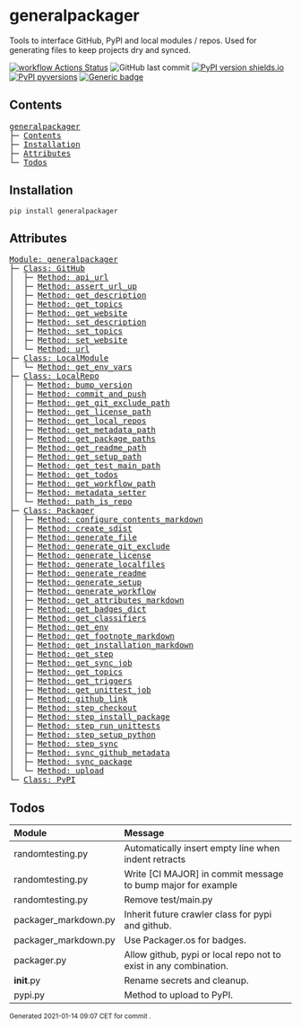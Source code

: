 # generalpackager
Tools to interface GitHub, PyPI and local modules / repos. Used for generating files to keep projects dry and synced.

[![workflow Actions Status](https://github.com/ManderaGeneral/generalpackager/workflows/workflow/badge.svg)](https://github.com/ManderaGeneral/generalpackager/actions)
![GitHub last commit](https://img.shields.io/github/last-commit/ManderaGeneral/generalpackager)
[![PyPI version shields.io](https://img.shields.io/pypi/v/generalpackager.svg)](https://pypi.org/project/generalpackager/)
[![PyPI pyversions](https://img.shields.io/pypi/pyversions/generalpackager.svg)](https://pypi.python.org/pypi/generalpackager/)
[![Generic badge](https://img.shields.io/badge/platforms-Windows%20%7C%20Ubuntu%20%7C%20MacOS-blue.svg)](https://shields.io/)

## Contents
<pre>
<a href='#generalpackager'>generalpackager</a>
├─ <a href='#Contents'>Contents</a>
├─ <a href='#Installation'>Installation</a>
├─ <a href='#Attributes'>Attributes</a>
└─ <a href='#Todos'>Todos</a>
</pre>

## Installation
```
pip install generalpackager
```

## Attributes
<pre>
<a href='https://github.com/ManderaGeneral/generalpackager/blob//generalpackager/__init__.py#L1'>Module: generalpackager</a>
├─ <a href='https://github.com/ManderaGeneral/generalpackager/blob//generalpackager/api/github.py#L7'>Class: GitHub</a>
│  ├─ <a href='https://github.com/ManderaGeneral/generalpackager/blob//generalpackager/api/github.py#L25'>Method: api_url</a>
│  ├─ <a href='https://github.com/ManderaGeneral/generalpackager/blob//generalpackager/api/github.py#L15'>Method: assert_url_up</a>
│  ├─ <a href='https://github.com/ManderaGeneral/generalpackager/blob//generalpackager/api/github.py#L53'>Method: get_description</a>
│  ├─ <a href='https://github.com/ManderaGeneral/generalpackager/blob//generalpackager/api/github.py#L40'>Method: get_topics</a>
│  ├─ <a href='https://github.com/ManderaGeneral/generalpackager/blob//generalpackager/api/github.py#L29'>Method: get_website</a>
│  ├─ <a href='https://github.com/ManderaGeneral/generalpackager/blob//generalpackager/api/github.py#L59'>Method: set_description</a>
│  ├─ <a href='https://github.com/ManderaGeneral/generalpackager/blob//generalpackager/api/github.py#L46'>Method: set_topics</a>
│  ├─ <a href='https://github.com/ManderaGeneral/generalpackager/blob//generalpackager/api/github.py#L35'>Method: set_website</a>
│  └─ <a href='https://github.com/ManderaGeneral/generalpackager/blob//generalpackager/api/github.py#L21'>Method: url</a>
├─ <a href='https://github.com/ManderaGeneral/generalpackager/blob//generalpackager/api/local_module.py#L5'>Class: LocalModule</a>
│  └─ <a href='https://github.com/ManderaGeneral/generalpackager/blob//generalpackager/api/local_module.py#L20'>Method: get_env_vars</a>
├─ <a href='https://github.com/ManderaGeneral/generalpackager/blob//generalpackager/api/local_repo.py#L10'>Class: LocalRepo</a>
│  ├─ <a href='https://github.com/ManderaGeneral/generalpackager/blob//generalpackager/api/local_repo.py#L127'>Method: bump_version</a>
│  ├─ <a href='https://github.com/ManderaGeneral/generalpackager/blob//generalpackager/api/local_repo.py#L115'>Method: commit_and_push</a>
│  ├─ <a href='https://github.com/ManderaGeneral/generalpackager/blob//generalpackager/api/local_repo.py#L55'>Method: get_git_exclude_path</a>
│  ├─ <a href='https://github.com/ManderaGeneral/generalpackager/blob//generalpackager/api/local_repo.py#L63'>Method: get_license_path</a>
│  ├─ <a href='https://github.com/ManderaGeneral/generalpackager/blob//generalpackager/api/local_repo.py#L79'>Method: get_local_repos</a>
│  ├─ <a href='https://github.com/ManderaGeneral/generalpackager/blob//generalpackager/api/local_repo.py#L51'>Method: get_metadata_path</a>
│  ├─ <a href='https://github.com/ManderaGeneral/generalpackager/blob//generalpackager/api/local_repo.py#L75'>Method: get_package_paths</a>
│  ├─ <a href='https://github.com/ManderaGeneral/generalpackager/blob//generalpackager/api/local_repo.py#L47'>Method: get_readme_path</a>
│  ├─ <a href='https://github.com/ManderaGeneral/generalpackager/blob//generalpackager/api/local_repo.py#L59'>Method: get_setup_path</a>
│  ├─ <a href='https://github.com/ManderaGeneral/generalpackager/blob//generalpackager/api/local_repo.py#L71'>Method: get_test_main_path</a>
│  ├─ <a href='https://github.com/ManderaGeneral/generalpackager/blob//generalpackager/api/local_repo.py#L95'>Method: get_todos</a>
│  ├─ <a href='https://github.com/ManderaGeneral/generalpackager/blob//generalpackager/api/local_repo.py#L67'>Method: get_workflow_path</a>
│  ├─ <a href='https://github.com/ManderaGeneral/generalpackager/blob//generalpackager/api/local_repo.py#L38'>Method: metadata_setter</a>
│  └─ <a href='https://github.com/ManderaGeneral/generalpackager/blob//generalpackager/api/local_repo.py#L84'>Method: path_is_repo</a>
├─ <a href='https://github.com/ManderaGeneral/generalpackager/blob//generalpackager/packager.py#L18'>Class: Packager</a>
│  ├─ <a href='https://github.com/ManderaGeneral/generalpackager/blob//generalpackager/packager_markdown.py#L39'>Method: configure_contents_markdown</a>
│  ├─ <a href='https://github.com/ManderaGeneral/generalpackager/blob//generalpackager/packager_pypi.py#L6'>Method: create_sdist</a>
│  ├─ <a href='https://github.com/ManderaGeneral/generalpackager/blob//generalpackager/packager_files.py#L8'>Method: generate_file</a>
│  ├─ <a href='https://github.com/ManderaGeneral/generalpackager/blob//generalpackager/packager_files.py#L58'>Method: generate_git_exclude</a>
│  ├─ <a href='https://github.com/ManderaGeneral/generalpackager/blob//generalpackager/packager_files.py#L64'>Method: generate_license</a>
│  ├─ <a href='https://github.com/ManderaGeneral/generalpackager/blob//generalpackager/packager.py#L53'>Method: generate_localfiles</a>
│  ├─ <a href='https://github.com/ManderaGeneral/generalpackager/blob//generalpackager/packager_markdown.py#L83'>Method: generate_readme</a>
│  ├─ <a href='https://github.com/ManderaGeneral/generalpackager/blob//generalpackager/packager_files.py#L16'>Method: generate_setup</a>
│  ├─ <a href='https://github.com/ManderaGeneral/generalpackager/blob//generalpackager/packager_files.py#L76'>Method: generate_workflow</a>
│  ├─ <a href='https://github.com/ManderaGeneral/generalpackager/blob//generalpackager/packager_markdown.py#L68'>Method: get_attributes_markdown</a>
│  ├─ <a href='https://github.com/ManderaGeneral/generalpackager/blob//generalpackager/packager_markdown.py#L9'>Method: get_badges_dict</a>
│  ├─ <a href='https://github.com/ManderaGeneral/generalpackager/blob//generalpackager/packager_metadata.py#L26'>Method: get_classifiers</a>
│  ├─ <a href='https://github.com/ManderaGeneral/generalpackager/blob//generalpackager/packager_workflow.py#L62'>Method: get_env</a>
│  ├─ <a href='https://github.com/ManderaGeneral/generalpackager/blob//generalpackager/packager_markdown.py#L75'>Method: get_footnote_markdown</a>
│  ├─ <a href='https://github.com/ManderaGeneral/generalpackager/blob//generalpackager/packager_markdown.py#L22'>Method: get_installation_markdown</a>
│  ├─ <a href='https://github.com/ManderaGeneral/generalpackager/blob//generalpackager/packager_workflow.py#L35'>Method: get_step</a>
│  ├─ <a href='https://github.com/ManderaGeneral/generalpackager/blob//generalpackager/packager_workflow.py#L82'>Method: get_sync_job</a>
│  ├─ <a href='https://github.com/ManderaGeneral/generalpackager/blob//generalpackager/packager_metadata.py#L16'>Method: get_topics</a>
│  ├─ <a href='https://github.com/ManderaGeneral/generalpackager/blob//generalpackager/packager_workflow.py#L27'>Method: get_triggers</a>
│  ├─ <a href='https://github.com/ManderaGeneral/generalpackager/blob//generalpackager/packager_workflow.py#L96'>Method: get_unittest_job</a>
│  ├─ <a href='https://github.com/ManderaGeneral/generalpackager/blob//generalpackager/packager_markdown.py#L60'>Method: github_link</a>
│  ├─ <a href='https://github.com/ManderaGeneral/generalpackager/blob//generalpackager/packager_workflow.py#L42'>Method: step_checkout</a>
│  ├─ <a href='https://github.com/ManderaGeneral/generalpackager/blob//generalpackager/packager_workflow.py#L53'>Method: step_install_package</a>
│  ├─ <a href='https://github.com/ManderaGeneral/generalpackager/blob//generalpackager/packager_workflow.py#L70'>Method: step_run_unittests</a>
│  ├─ <a href='https://github.com/ManderaGeneral/generalpackager/blob//generalpackager/packager_workflow.py#L46'>Method: step_setup_python</a>
│  ├─ <a href='https://github.com/ManderaGeneral/generalpackager/blob//generalpackager/packager_workflow.py#L75'>Method: step_sync</a>
│  ├─ <a href='https://github.com/ManderaGeneral/generalpackager/blob//generalpackager/packager_github.py#L5'>Method: sync_github_metadata</a>
│  ├─ <a href='https://github.com/ManderaGeneral/generalpackager/blob//generalpackager/packager.py#L61'>Method: sync_package</a>
│  └─ <a href='https://github.com/ManderaGeneral/generalpackager/blob//generalpackager/packager_pypi.py#L14'>Method: upload</a>
└─ <a href='https://github.com/ManderaGeneral/generalpackager/blob//generalpackager/api/pypi.py#L3'>Class: PyPI</a>
</pre>

## Todos
| Module               | Message                                                           |
|:---------------------|:------------------------------------------------------------------|
| randomtesting.py     | Automatically insert empty line when indent retracts              |
| randomtesting.py     | Write [CI MAJOR] in commit message to bump major for example      |
| randomtesting.py     | Remove test/main.py                                               |
| packager_markdown.py | Inherit future crawler class for pypi and github.                 |
| packager_markdown.py | Use Packager.os for badges.                                       |
| packager.py          | Allow github, pypi or local repo not to exist in any combination. |
| __init__.py          | Rename secrets and cleanup.                                       |
| pypi.py              | Method to upload to PyPI.                                         |

<sup>
Generated 2021-01-14 09:07 CET for commit <a href='https://github.com/ManderaGeneral/generalpackager/commit/'></a>.
</sup>